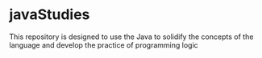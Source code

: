 # javaStudies
This repository is designed to use the Java to solidify the concepts of the language and develop the practice of programming logic
